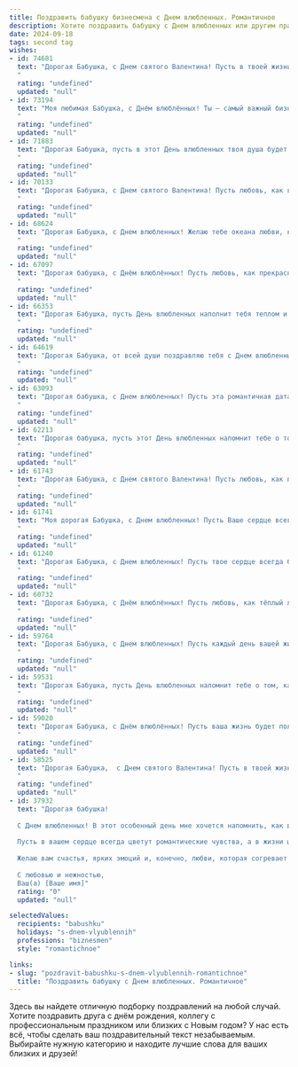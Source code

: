 ```yaml
---
title: Поздравить бабушку бизнесмена с Днем влюбленных. Романтичное
description: Хотите поздравить бабушку с Днем влюбленных или другим праздником? Наш ИИ создаст незабываемое поздравление, а вы обязательно выделитесь среди других.  
date: 2024-09-18
tags: second tag
wishes:
- id: 74681
  text: "Дорогая Бабушка, с Днем святого Валентина! Пусть в твоей жизни всегда будет место для любви, радости и тепла!
  "
  rating: "undefined"
  updated: "null"
- id: 73194
  text: "Моя любимая Бабушка, с Днём влюблённых! Ты – самый важный бизнесмен в моей жизни, дарящий любовь и заботу. Желаю тебе, чтобы каждый день был наполнен сладкими моментами и теплом, как летнее солнце. Пусть наше общее счастье будет бесконечным, как наша любовь!
  "
  rating: "undefined"
  updated: "null"
- id: 71883
  text: "Дорогая Бабушка, пусть в этот День влюбленных твоя душа будет наполнена теплотой любви, а сердце – счастьем от близости любимых людей! Пусть твоя бизнес-империя процветает, а ты будешь окружена любовью и заботой. С праздником!
  "
  rating: "undefined"
  updated: "null"
- id: 70133
  text: "Дорогая Бабушка, с Днем святого Валентина! Пусть любовь, как крепкий бизнес, процветает в вашей жизни, а романтика, как выгодная инвестиция, приносит вам только радость и счастье!
  "
  rating: "undefined"
  updated: "null"
- id: 68624
  text: "Дорогая Бабушка, с Днем влюбленных! Желаю тебе океана любви, которая всегда согревает твое сердце, как солнечный свет, и процветания в твоих делах. Пусть твоя бизнес-империя процветает, а ты всегда остаешься той же очаровательной и любимой женщиной!
  "
  rating: "undefined"
  updated: "null"
- id: 67097
  text: "Дорогая бабушка, с Днём влюблённых! Пусть любовь, как прекрасный бизнес, процветает в вашей душе, даря вам тепло, радость и нежность. Пусть ваша жизнь всегда будет наполнена счастьем, как успешная сделка, и пусть каждый день будет наполнен любовью, как счастливое инвестирование!
  "
  rating: "undefined"
  updated: "null"
- id: 66353
  text: "Дорогая Бабушка, пусть День влюбленных наполнит тебя теплом и любовью!  Ты — бизнес-леди с душой романтика, и твоя энергия способна очаровать любого. Желаю, чтобы этот день стал для тебя особенным, чтобы ты чувствовала себя любимой и желанной, как в юности.
  "
  rating: "undefined"
  updated: "null"
- id: 64619
  text: "Дорогая Бабушка, от всей души поздравляю тебя с Днем влюбленных! Пусть твоя жизнь всегда будет полна любви, тепла и нежности, как роскошный букет цветов, который ты так умело составляешь для любимых. Пусть твое сердце бьется в такт с ритмом  твоей большой и любящей семьи. Счастья, любви и долгих лет жизни, моя любимая Бабушка!
  "
  rating: "undefined"
  updated: "null"
- id: 63093
  text: "Дорогая бабушка, с Днем влюбленных! Пусть эта романтичная дата напомнит тебе о бесконечной любви и нежности, которую ты даришь своим близким.  Пусть в твоем сердце всегда царит теплота и умиротворение, а жизнь будет полна счастливых и ярких моментов.
  "
  rating: "undefined"
  updated: "null"
- id: 62213
  text: "Дорогая бабушка, пусть этот День влюбленных напомнит тебе о том, как сильно мы любим тебя, словно нежный цветок, который всегда распускается в твоем заботливом сердце. Пусть в твоей жизни всегда будет место для любви, тепла и нежности, как в твоих объятиях всегда находили утешение мы.
  "
  rating: "undefined"
  updated: "null"
- id: 61743
  text: "Дорогая Бабушка, с Днем святого Валентина! Пусть любовь, как прекрасный цветок, расцветает в Вашем сердце, согревая его теплом и заботой. Пусть рядом всегда будут любящие и преданные люди, а Ваша жизнь будет наполнена радостью и счастьем.
  "
  rating: "undefined"
  updated: "null"
- id: 61741
  text: "Моя дорогая Бабушка, с Днем влюбленных! Пусть Ваше сердце всегда будет  заполнено любовью и нежностью, как  успешные бизнес-проекты  — прибылью.  Желаю Вам  радости,  тепла и светлых чувств.  Пусть  каждый  день  будет  наполнен  счастьем  и  улыбками!
  "
  rating: "undefined"
  updated: "null"
- id: 61240
  text: "Дорогая Бабушка, с Днем влюбленных! Пусть твое сердце всегда будет согрето любовью, а твоя душа —  искренностью и нежностью. Пусть твоя бизнес-империя  процветает,  а успех и удача сопутствуют тебе во всех начинаниях.
  "
  rating: "undefined"
  updated: "null"
- id: 60732
  text: "Дорогая Бабушка, с Днём влюблённых! Пусть любовь, как тёплый летний ветер, окутывает тебя нежностью и счастьем. Пусть твоя душа, сильная и мудрая, как опытный бизнесмен, всегда найдёт повод для радости и вдохновения. ❤️
  "
  rating: "undefined"
  updated: "null"
- id: 59764
  text: "Дорогая Бабушка, с Днем влюбленных! Пусть каждый день вашей жизни будет наполнен любовью и счастьем, как яркие цветы на весенней поляне. Вас любят, ценят и всегда помнят!
  "
  rating: "undefined"
  updated: "null"
- id: 59531
  text: "Дорогая Бабушка, пусть День влюбленных напомнит тебе о том, как сильно тебя любят! Пусть и твоя бизнес-жизнь будет полна успехов и романтических моментов!
  "
  rating: "undefined"
  updated: "null"
- id: 59020
  text: "Дорогая Бабушка, с Днём влюблённых! Пусть ваша жизнь будет полна любви и романтики, как лучшие истории о бизнесменах, которые покоряют сердца и строят империи!
  "
  rating: "undefined"
  updated: "null"
- id: 58525
  text: "Дорогая Бабушка,  с Днем святого Валентина! Пусть в твоей жизни всегда царит любовь, как нежное весеннее утро. Пусть каждая минута будет наполнена радостью и счастьем, а сердце  быстро-быстро бьется от  любви к жизни и близким!
  "
  rating: "undefined"
  updated: "null"
- id: 37932
  text: "Дорогая бабушка!
  
  С Днем влюбленных! В этот особенный день мне хочется напомнить, как вы вдохновляете и озаряете сердца всех вокруг. Ваши мудрость и жизненный опыт, как прочный бизнес-план, дают уверенность и надежду.
  
  Пусть в вашем сердце всегда цветут романтические чувства, а в жизни царит любовь и гармония. Вы — пример для нас, как строить крепкие отношения, основанные на уважении и заботе.
  
  Желаю вам счастья, ярких эмоций и, конечно, любви, которая согревает душу и наполняет жизнь смыслом.
  
  С любовью и нежностью,
  Ваш(а) [Ваше имя]"
  rating: "0"
  updated: "null"

selectedValues:
  recipients: "babushku"
  holidays: "s-dnem-vlyublennih"
  professions: "biznesmen"
  style: "romantichnoe"

links:
- slug: "pozdravit-babushku-s-dnem-vlyublennih-romantichnoe"
  title: "Поздравить бабушку с Днем влюбленных. Романтичное"
---
```


Здесь вы найдете отличную подборку поздравлений на любой случай. 
Хотите поздравить друга с днём рождения, коллегу с профессиональным праздником или близких с Новым годом? У нас есть всё, чтобы сделать ваш поздравительный текст незабываемым. Выбирайте нужную категорию и находите лучшие слова для ваших близких и друзей!
